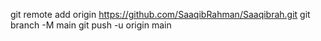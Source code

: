 git remote add origin https://github.com/SaaqibRahman/Saaqibrah.git
git branch -M main
git push -u origin main
